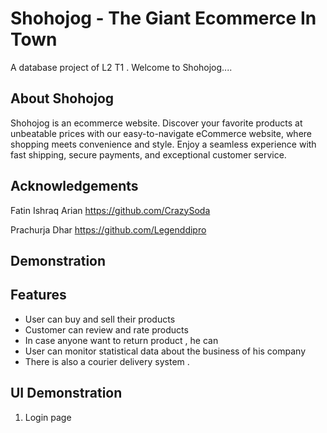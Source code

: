 
# Shohojog - The Giant Ecommerce In Town


A database project of L2 T1 .  Welcome to Shohojog....



## About Shohojog
Shohojog is an ecommerce website. Discover your favorite products at unbeatable prices with our easy-to-navigate eCommerce website, where shopping meets convenience and style. Enjoy a seamless experience with fast shipping, secure payments, and exceptional customer service.
## Acknowledgements
Fatin Ishraq Arian
https://github.com/CrazySoda 

Prachurja Dhar
https://github.com/Legenddipro

## Demonstration
## Features
- User can buy and sell their products
- Customer can review and rate products
- In case anyone want to return product , he can
- User can monitor statistical data about the business of his company
- There is also a courier delivery system .


## UI Demonstration

1. Login page

